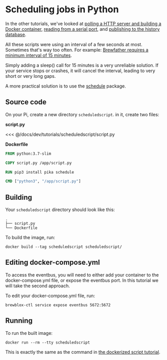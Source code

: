 # Scheduling jobs in Python

In the other tutorials, we've looked at [polling a HTTP server and building a Docker container](../brewscript/), [reading from a serial port](../serialscript/), and [publishing to the history database](../pubscript/).

All these scripts were using an interval of a few seconds at most. Sometimes that's way too often.
For example: [Brewfather requires a minimum interval of 15 minutes](https://docs.brewfather.app/integrations/custom-stream).

Simply adding a sleep() call for 15 minutes is a very unreliable solution. If your service stops or crashes, it will cancel the interval, leading to very short or very long gaps.

A more practical solution is to use the [schedule](https://github.com/dbader/schedule) package.

## Source code

On your Pi, create a new directory `scheduledscript`. in it, create two files:

**script.py**

<<< @/docs/dev/tutorials/scheduledscript/script.py

**Dockerfile**

```Dockerfile
FROM python:3.7-slim

COPY script.py /app/script.py

RUN pip3 install pika schedule

CMD ["python3", "/app/script.py"]

```

## Building

Your `scheduledscript` directory should look like this:
```
.
├── script.py
└── Dockerfile
```

To build the image, run:
```
docker build --tag scheduledscript scheduledscript/
```

## Editing docker-compose.yml

To access the eventbus, you will need to either add your container to the docker-compose.yml file, or expose the eventbus port. In this tutorial we will take the second approach.

To edit your docker-compose.yml file, run:

```
brewblox-ctl service expose eventbus 5672:5672
```

## Running

To run the built image:
```
docker run --rm --tty scheduledscript
```

This is exactly the same as the command in [the dockerized script tutorial](./container_script).
